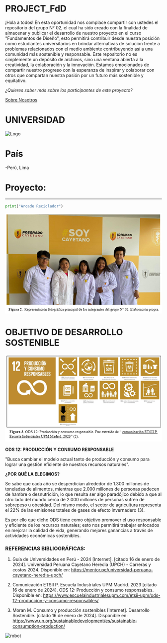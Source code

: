 # **PROJECT_FdD** 


¡Hola a todos! En esta oportunidad nos complace compartir con ustedes el repositorio del grupo N° 02, el cual ha sido creado con la finalidad de almacenar y publicar el desarrollo de nuestro proyecto en el curso "Fundamentos de Diseño", esto permitirá contribuir desde nuestra posición como estudiantes universitarios en brindar alternativas de solución frente a problemas relacionados con el medio ambiente contribuyendo así a una comunidad más sostenible y responsable. Este repositorio no es simplemente un depósito de archivos, sino una ventana abierta a la creatividad, la colaboración y la innovación. Estamos emocionados de compartir nuestro progreso con la esperanza de inspirar y colaborar con otros que compartan nuestra pasión por un futuro más sostenible y equitativo.
 
*¿Quieres saber más sobre los participantes de este proyecto?*

[Sobre Nosotros](https://github.com/gcdavidq/Project_FdD/blob/main/FdD/Entregables/1.-Sobre_Nosotros.md)

# UNIVERSIDAD
![Logo](<Carpetas_del_Proyecto/Imagenes/A-Carpeta-Presentación 1/z.-Logo Cayetano.png>)




# País
-Perú, Lima

# Proyecto:
----------------------------------
```python
print("Arcade Reciclador")

```

![Imagen de Grupo](<Carpetas_del_Proyecto/Imagenes/Z-Photos_generales/Foto grupal principal.png>)

# OBJETIVO DE DESARROLLO SOSTENIBLE 
![ODS](Carpetas_del_Proyecto/Imagenes/Z-Photos_generales/ODS.png)

**ODS 12: PRODUCCIÓN Y CONSUMO RESPONSABLE** 

"Busca cambiar el modelo actual tanto de producción y consumo para lograr una gestión eficiente de nuestros recursos naturales".

**¿POR QUÉ LA ELEGIMOS?**

Se sabe que cada año se desperdician alrededor de 1.300 millones de toneladas de alimentos, mientras que 2.000 millones de personas padecen de hambre o desnutrición, lo que resulta ser algo paradójico debido a que al otro lado del mundo cerca de 2.000 millones de personas sufren de sobrepeso u obesidad. Del mismo modo, el sector de agricultura representa el 22% de las emisiones totales de gases de efecto invernadero (3).

Es por ello que dicho ODS tiene como objetivo promover el uso responsable y eficiente de los recursos naturales; esto nos permitirá trabajar enfocados en mejorar la calidad de vida, generando mejores ganancias a través de actividades económicas sostenibles.



### REFERENCIAS BIBLIOGRÁFICAS:

1.	Guía de Universidades en Perú - 2024 [Internet]. [citado 16 de enero de 2024]. Universidad Peruana Cayetano Heredia (UPCH) - Carreras y costos 2024. Disponible en: https://mentor.pe/universidad-peruana-cayetano-heredia-upch/

2. Comunicación ETSII P. Escuela Industriales UPM Madrid. 2023 [citado 16 de enero de 2024]. ODS 12: Producción y consumo responsables. Disponible en: https://www.escuelaindustrialesupm.com/etsii-upm/ods-12-produccion-y-consumo-responsables/

3. Moran M. Consumo y producción sostenibles [Internet]. Desarrollo Sostenible. [citado 16 de enero de 2024]. Disponible en: https://www.un.org/sustainabledevelopment/es/sustainable-consumption-production/



![robot](https://fcit.usf.edu/matrix/wp-content/uploads/2017/01/DanceBot-3-LG.gif)

